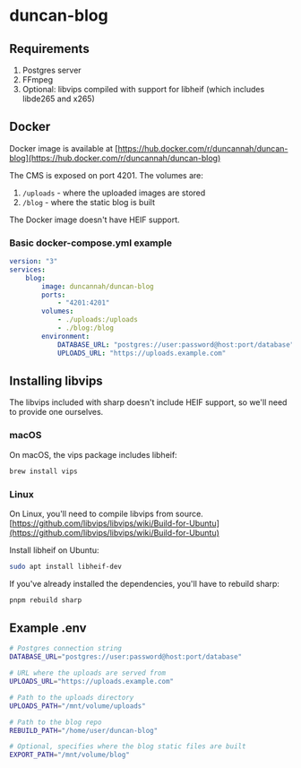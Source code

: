 # duncan-blog

## Requirements

1. Postgres server
2. FFmpeg
3. Optional: libvips compiled with support for libheif (which includes libde265 and x265)

## Docker

Docker image is available at [https://hub.docker.com/r/duncannah/duncan-blog](https://hub.docker.com/r/duncannah/duncan-blog)

The CMS is exposed on port 4201. The volumes are:

1. `/uploads` - where the uploaded images are stored
2. `/blog` - where the static blog is built

The Docker image doesn't have HEIF support.

### Basic docker-compose.yml example

```yaml
version: "3"
services:
    blog:
        image: duncannah/duncan-blog
        ports:
            - "4201:4201"
        volumes:
            - ./uploads:/uploads
            - ./blog:/blog
        environment:
            DATABASE_URL: "postgres://user:password@host:port/database"
            UPLOADS_URL: "https://uploads.example.com"
```

## Installing libvips

The libvips included with sharp doesn't include HEIF support, so we'll need to provide one ourselves.

### macOS

On macOS, the vips package includes libheif:

```bash
brew install vips
```

### Linux

On Linux, you'll need to compile libvips from source.
[https://github.com/libvips/libvips/wiki/Build-for-Ubuntu](https://github.com/libvips/libvips/wiki/Build-for-Ubuntu)

Install libheif on Ubuntu:

```bash
sudo apt install libheif-dev
```

If you've already installed the dependencies, you'll have to rebuild sharp:

```bash
pnpm rebuild sharp
```

## Example .env

```bash
# Postgres connection string
DATABASE_URL="postgres://user:password@host:port/database"

# URL where the uploads are served from
UPLOADS_URL="https://uploads.example.com"

# Path to the uploads directory
UPLOADS_PATH="/mnt/volume/uploads"

# Path to the blog repo
REBUILD_PATH="/home/user/duncan-blog"

# Optional, specifies where the blog static files are built
EXPORT_PATH="/mnt/volume/blog"
```
